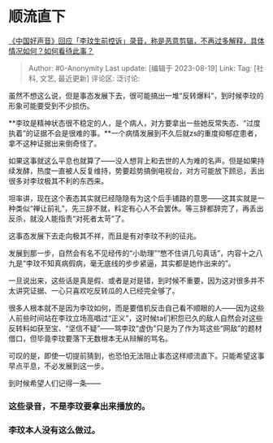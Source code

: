 # 顺流直下
[《中国好声音》回应「李玟生前控诉」录音，称是恶意剪辑，不再过多解释，具体情况如何？如何看待此事？](https://www.zhihu.com/question/617867857/answer/3172290393)

> Author: #0-Anonymity
> Last update: [编辑于 2023-08-19]
> Link:
> Tag: [社科, 文艺, 最近更新]
> 评论区:
> 泛讨论:

虽然不想这么说，但是事态发展下去，很可能搞出一堆“反转爆料”，到时候李玟的形象可能要受到不少损伤。

**李玟是精神状态很不稳定的人，是个病人，对方要拿出一些她反常失态、“过度执着”的证据不会是很难的事。**一个病情发展到不久后就zs的重度抑郁症患者，拿不这种证据出来倒奇怪了。

如果这事就这么平息也就算了——没人想背上和去世的人为难的名声。但是如果持续发酵，热度一直被人反复维持，势要趁势搞倒电视台，对方可能放下顾忌，丢出很多对李玟极其不利的东西来。

坦率讲，现在这个表态其实就已经隐隐有为这个后手铺路的意思——这其实就是一种类似“禅让前礼”，先三辞不就，料定有心人不会罢休。等三辞都辞完了，再丢出反杀，就没人能指责“对死者太苛”了。

这事态发展下去走向极其不祥，而且是有对李玟不利的征兆。

发展到那一步，自然会有名不见经传的“小助理”“憋不住讲几句真话”，内容十之八九是“李玟不知真病假病，毫无底线的步步紧逼，其实都是她作出来的”。

一旦说出来，这些话是真是假、或者是对是错，到时候不重要，因为这对很多并不太讲究证据、一心只喜欢吃反转瓜的人已经完全够了。

很多人根本就不是因为李玟如何，而是要借机反击自己看不顺眼的人——因为这些人前些时间站在李玟立场高唱过“正义”，这时候ta们积怨已久的敌人自然会对这些反转料如获至宝、“坚信不疑”——骂李玟“虚伪”只是为了作为骂这些“网敌”的题材借口，但毕竟李玟要落下无数根本无从辩解的骂名。

可叹的是，即使一切提前猜到，也恐怕无法阻止事态这样顺流直下。只能希望这事早点平息，不必发展到这一步。

到时候希望人们记得一条——

### 这些录音，**不是李玟要拿出来播放的**。 ###

### **李玟本人没有这么做过。** ###